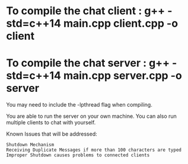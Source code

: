 # To compile the chat client : g++ -std=c++14 main.cpp client.cpp -o client
# To compile the chat server : g++ -std=c++14 main.cpp server.cpp -o server

You may need to include the -lpthread flag when compiling.

You are able to run the server on your own machine.
You can also run multiple clients to chat with yourself.

Known Issues that will be addressed:

    Shutdown Mechanism
    Receiving Duplicate Messages if more than 100 characters are typed
    Improper Shutdown causes problems to connected clients
